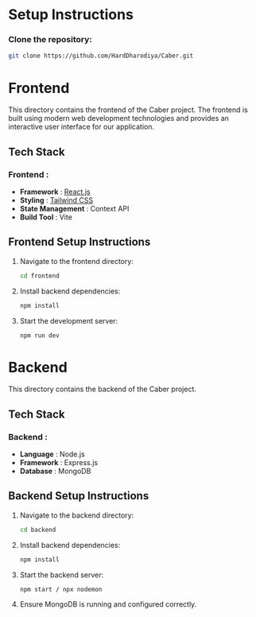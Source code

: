 # Setup Instructions

### Clone the repository:
   ```sh
   git clone https://github.com/HardDharodiya/Caber.git
   ```

# Frontend

This directory contains the frontend of the Caber project. The frontend is built using modern web development technologies and provides an interactive user interface for our application.

## Tech Stack

### Frontend :

- **Framework** : [React.js](https://reactjs.org/)
- **Styling** : [Tailwind CSS](https://tailwindcss.com/) 
- **State Management** : Context API
- **Build Tool** : Vite

## Frontend Setup Instructions

1. Navigate to the frontend directory:

   ```sh
   cd frontend
   ```
2. Install backend dependencies:

   ```sh
   npm install
   ```
3. Start the development server:

   ```sh
   npm run dev
   ```


# Backend

This directory contains the backend of the Caber project.

## Tech Stack

### Backend :

- **Language** : Node.js
- **Framework** : Express.js
- **Database** : MongoDB

## Backend Setup Instructions

1. Navigate to the backend directory:

   ```sh
   cd backend
   ```
2. Install backend dependencies:

   ```sh
   npm install
   ```
3. Start the backend server:

   ```sh
   npm start / npx nodemon
   ```
4. Ensure MongoDB is running and configured correctly.